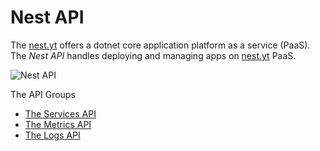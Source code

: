 # Nest API

The [nest.yt](https://nest.yt) offers a dotnet core application platform as a service (PaaS). The _Nest API_ handles deploying and managing apps on [nest.yt](https://nest.yt) PaaS.

![Nest API](https://github.com/inkton/nest.api/wiki/images/na-title.png)

The API Groups

* [The Services API](https://github.com/inkton/nest.api/wiki/The-Services)
* [The Metrics API](https://github.com/inkton/nest.api/wiki/The-Metrics)
* [The Logs API](https://github.com/inkton/nest.api/wiki/The-Logs)
